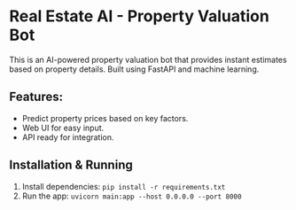 # Real Estate AI - Property Valuation Bot

This is an AI-powered property valuation bot that provides instant estimates based on property details. Built using FastAPI and machine learning.

## Features:
- Predict property prices based on key factors.
- Web UI for easy input.
- API ready for integration.

## Installation & Running
1. Install dependencies: `pip install -r requirements.txt`
2. Run the app: `uvicorn main:app --host 0.0.0.0 --port 8000`